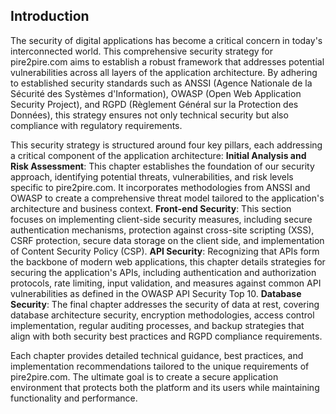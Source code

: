 
## Introduction

The security of digital applications has become a critical concern in today's interconnected world. This comprehensive security strategy for pire2pire.com aims to establish a robust framework that addresses potential vulnerabilities across all layers of the application architecture. By adhering to established security standards such as ANSSI (Agence Nationale de la Sécurité des Systèmes d'Information), OWASP (Open Web Application Security Project), and RGPD (Règlement Général sur la Protection des Données), this strategy ensures not only technical security but also compliance with regulatory requirements.

This security strategy is structured around four key pillars, each addressing a critical component of the application architecture:
**Initial Analysis and Risk Assessment**: This chapter establishes the foundation of our security approach, identifying potential threats, vulnerabilities, and risk levels specific to pire2pire.com. It incorporates methodologies from ANSSI and OWASP to create a comprehensive threat model tailored to the application's architecture and business context.
**Front-end Security**: This section focuses on implementing client-side security measures, including secure authentication mechanisms, protection against cross-site scripting (XSS), CSRF protection, secure data storage on the client side, and implementation of Content Security Policy (CSP).
**API Security**: Recognizing that APIs form the backbone of modern web applications, this chapter details strategies for securing the application's APIs, including authentication and authorization protocols, rate limiting, input validation, and measures against common API vulnerabilities as defined in the OWASP API Security Top 10.
**Database Security**: The final chapter addresses the security of data at rest, covering database architecture security, encryption methodologies, access control implementation, regular auditing processes, and backup strategies that align with both security best practices and RGPD compliance requirements.

Each chapter provides detailed technical guidance, best practices, and implementation recommendations tailored to the unique requirements of pire2pire.com. The ultimate goal is to create a secure application environment that protects both the platform and its users while maintaining functionality and performance.
